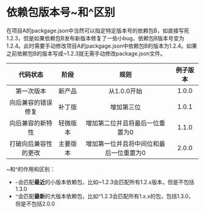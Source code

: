 # 依赖包版本号~和^区别

在项目A的packgage.json中当然可以指定特定版本号的依赖包B，如直接写死1.2.3，但是如果依赖包B发布新版本修复了一些小bug，依赖包B版本号变为1.2.4。此时需要手动修改项目A的packgage.json中依赖包B的版本为1.2.4。如果之前依赖包B的版本写成~1.2.3就无需手动修改package.json文件。

代码状态 | 阶段 | 规则 | 例子版本
:-: | :-: | :-: | :-:
第一次版本 | 新产品 | 从1.0.0开始 | 1.0.0
向后兼容的错误修复 | 补丁版 | 增加第三位 | 1.0.1
向后兼容的新特性 | 轻微版本 | 增加第二位并且将最后一位重置为0 | 1.1.0
打破向后兼容性的更改 | 主要版本 | 增加第一位并且将中间位和最后一位重置为0 | 2.0.0


~和^的作用和区别：

- `~`会匹配**最近**的小版本依赖包，比如~1.2.3会匹配所有1.2.x版本，但是不包括1.3.0
- `^`会匹配**最新**的大版本依赖包，比如^1.2.3会匹配所有1.x.x的包，包括1.3.0，但是不包括2.0.0


